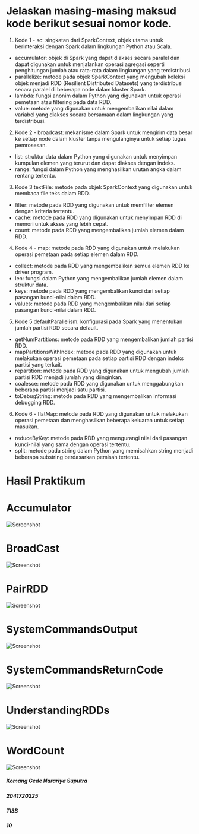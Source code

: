 # Jelaskan masing-masing maksud kode berikut sesuai nomor kode.

1. Kode 1 - sc: singkatan dari SparkContext, objek utama untuk berinteraksi dengan Spark dalam lingkungan Python atau Scala.
- accumulator: objek di Spark yang dapat diakses secara paralel dan dapat digunakan untuk menjalankan operasi agregasi seperti penghitungan jumlah atau rata-rata dalam lingkungan yang terdistribusi.
- parallelize: metode pada objek SparkContext yang mengubah koleksi objek menjadi RDD (Resilient Distributed Datasets) yang terdistribusi secara paralel di beberapa node dalam kluster Spark.
- lambda: fungsi anonim dalam Python yang digunakan untuk operasi pemetaan atau filtering pada data RDD. 
- value: metode yang digunakan untuk mengembalikan nilai dalam variabel yang diakses secara bersamaan dalam lingkungan yang terdistribusi.

2. Kode 2 - broadcast: mekanisme dalam Spark untuk mengirim data besar ke setiap node dalam kluster tanpa mengulanginya untuk setiap tugas pemrosesan.
- list: struktur data dalam Python yang digunakan untuk menyimpan kumpulan elemen yang terurut dan dapat diakses dengan indeks.
- range: fungsi dalam Python yang menghasilkan urutan angka dalam rentang tertentu.

3.  Kode 3 textFile: metode pada objek SparkContext yang digunakan untuk membaca file teks dalam RDD.
- filter: metode pada RDD yang digunakan untuk memfilter elemen dengan kriteria tertentu.
- cache: metode pada RDD yang digunakan untuk menyimpan RDD di memori untuk akses yang lebih cepat.
- count: metode pada RDD yang mengembalikan jumlah elemen dalam RDD.

4. Kode 4 - map: metode pada RDD yang digunakan untuk melakukan operasi pemetaan pada setiap elemen dalam RDD.
- collect: metode pada RDD yang mengembalikan semua elemen RDD ke driver program.
- len: fungsi dalam Python yang mengembalikan jumlah elemen dalam struktur data.
- keys: metode pada RDD yang mengembalikan kunci dari setiap pasangan kunci-nilai dalam RDD.
- values: metode pada RDD yang mengembalikan nilai dari setiap pasangan kunci-nilai dalam RDD.

5. Kode 5 defaultParallelism: konfigurasi pada Spark yang menentukan jumlah partisi RDD secara default.
- getNumPartitions: metode pada RDD yang mengembalikan jumlah partisi RDD.
- mapPartitionsWithIndex: metode pada RDD yang digunakan untuk melakukan operasi pemetaan pada setiap partisi RDD dengan indeks partisi yang terkait.
- repartition: metode pada RDD yang digunakan untuk mengubah jumlah partisi RDD menjadi jumlah yang diinginkan.
- coalesce: metode pada RDD yang digunakan untuk menggabungkan beberapa partisi menjadi satu partisi.
- toDebugString: metode pada RDD yang mengembalikan informasi debugging RDD.

6. Kode 6 - flatMap: metode pada RDD yang digunakan untuk melakukan operasi pemetaan dan menghasilkan beberapa keluaran untuk setiap masukan.
- reduceByKey: metode pada RDD yang mengurangi nilai dari pasangan kunci-nilai yang sama dengan operasi tertentu.
- split: metode pada string dalam Python yang memisahkan string menjadi beberapa substring berdasarkan pemisah tertentu.

# Hasil Praktikum
# Accumulator
![Screenshot](images/gambar1.png)
# BroadCast
![Screenshot](images/gambar2.png)
# PairRDD
![Screenshot](images/gambar3.png)
# SystemCommandsOutput
![Screenshot](images/gambar4.png)
# SystemCommandsReturnCode
![Screenshot](images/gambar5.png)
# UnderstandingRDDs
![Screenshot](images/gambar6.png)
# WordCount
![Screenshot](images/gambar7.png)
##### Komang Gede Narariya Suputra
##### 2041720225
##### TI3B
##### 10
